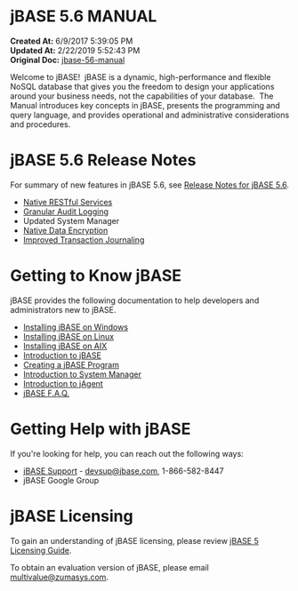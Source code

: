 # jBASE 5.6 MANUAL

**Created At:** 6/9/2017 5:39:05 PM  
**Updated At:** 2/22/2019 5:52:43 PM  
**Original Doc:** [jbase-56-manual](https://docs.jbase.com/release-notes/jbase-56-manual)  




Welcome to jBASE!  jBASE is a dynamic, high-performance and flexible NoSQL database that gives you the freedom to design your applications around your business needs, not the capabilities of your database.  The Manual introduces key concepts in jBASE, presents the programming and query language, and provides operational and administrative considerations and procedures.



# jBASE 5.6 Release Notes

For summary of new features in jBASE 5.6, see [Release Notes for jBASE 5.6](56-release-notes "Release Notes for jBASE 5.6").

- [Native RESTful Services](introduction-to-jagent-rest-services)
- [Granular Audit Logging](introduction-to-audit-logging)
- Updated System Manager
- [Native Data Encryption](jbase-encryption-database-security)
- [Improved Transaction Journaling](introduction-to-transactional-journaling)




# Getting to Know jBASE

jBASE provides the following documentation to help developers and administrators new to jBASE.

- [Installing jBASE on Windows](323805-windows-jbase-installation "Installing jBASE on Windows")
- [Installing jBASE on Linux](jbase-linux-installation-guide "Installing jBASE on Linux")
- [Installing jBASE on AIX](jbase-56-aix-installation-guide)
- [Introduction to jBASE](introduction-to-jbase)
- [Creating a jBASE Program](introduction-to-file-create-and-simple-program-windows "INTRODUCTION TO FILE CREATE AND SIMPLE PROGRAM")
- [Introduction to System Manager](introduction-to-system-manager "Introduction to System Manager")
- [Introduction to jAgent](introduction-to-jagent "Introduction to jAgent")
- [jBASE F.A.Q.](250957-jbase-f-a-q "jBASE F.A.Q.")




# Getting Help with jBASE

If you're looking for help, you can reach out the following ways:

- [jBASE Support](http://www.jbase.com/support) - devsup@jbase.com, 1-866-582-8447
- jBASE Google Group




# jBASE Licensing

To gain an understanding of jBASE licensing, please review [jBASE 5 Licensing Guide](jbase-5-licensing "jBASE 5 Licensing Guide").

To obtain an evaluation version of jBASE, please email multivalue@zumasys.com.
